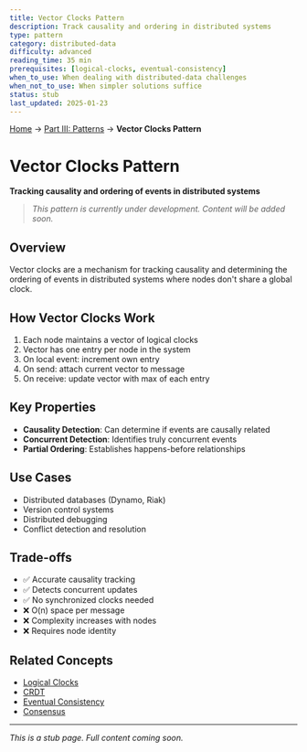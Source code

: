 ```yaml
---
title: Vector Clocks Pattern
description: Track causality and ordering in distributed systems
type: pattern
category: distributed-data
difficulty: advanced
reading_time: 35 min
prerequisites: [logical-clocks, eventual-consistency]
when_to_use: When dealing with distributed-data challenges
when_not_to_use: When simpler solutions suffice
status: stub
last_updated: 2025-01-23
---
```

<!-- Navigation -->
[Home](../introduction/index.md) → [Part III: Patterns](index.md) → **Vector Clocks Pattern**

# Vector Clocks Pattern

**Tracking causality and ordering of events in distributed systems**

> *This pattern is currently under development. Content will be added soon.*

## Overview

Vector clocks are a mechanism for tracking causality and determining the ordering of events in distributed systems where nodes don't share a global clock.

## How Vector Clocks Work

1. Each node maintains a vector of logical clocks
2. Vector has one entry per node in the system
3. On local event: increment own entry
4. On send: attach current vector to message
5. On receive: update vector with max of each entry

## Key Properties

- **Causality Detection**: Can determine if events are causally related
- **Concurrent Detection**: Identifies truly concurrent events
- **Partial Ordering**: Establishes happens-before relationships

## Use Cases

- Distributed databases (Dynamo, Riak)
- Version control systems
- Distributed debugging
- Conflict detection and resolution

## Trade-offs

- ✅ Accurate causality tracking
- ✅ Detects concurrent updates
- ✅ No synchronized clocks needed
- ❌ O(n) space per message
- ❌ Complexity increases with nodes
- ❌ Requires node identity

## Related Concepts

- [Logical Clocks](logical-clocks.md)
- [CRDT](crdt.md)
- [Eventual Consistency](eventual-consistency.md)
- [Consensus](consensus.md)

---

*This is a stub page. Full content coming soon.*